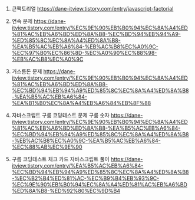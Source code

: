 1. 큰팩토리얼 https://dane-itview.tistory.com/entry/javascript-factorial

2. 연속 문제 https://dane-itview.tistory.com/entry/%EC%9E%90%EB%B0%94%EC%8A%A4%ED%81%AC%EB%A6%BD%ED%8A%B8-%EC%BD%94%EB%94%A9-%ED%85%8C%EC%8A%A4%ED%8A%B8-%EA%B5%AC%EB%A6%84-%EB%AC%B8%EC%A0%9C-%EC%97%B0%EC%86%8D-%EC%A0%90%EC%88%98-%EB%AC%B8%EC%A0%9C

3. 거스름돈 문제 https://dane-itview.tistory.com/entry/%EC%9E%90%EB%B0%94%EC%8A%A4%ED%81%AC%EB%A6%BD%ED%8A%B8-%EC%BD%94%EB%94%A9%ED%85%8C%EC%8A%A4%ED%8A%B8-%EA%B5%AC%EB%A6%84-%EA%B1%B0%EC%8A%A4%EB%A6%84%EB%8F%88

4. 자바스크립트 구름 코딩테스트 문제 구름 숫자 https://dane-itview.tistory.com/entry/%EC%9E%90%EB%B0%94%EC%8A%A4%ED%81%AC%EB%A6%BD%ED%8A%B8-%EA%B5%AC%EB%A6%84-%EC%BD%94%EB%94%A9%ED%85%8C%EC%8A%A4%ED%8A%B8-%EB%AC%B8%EC%A0%9C-%EA%B5%AC%EB%A6%84-%EC%88%AB%EC%9E%90

5. 구름 코딩테스트 체크 카드 자바스크립트 풀이 https://dane-itview.tistory.com/entry/%EA%B5%AC%EB%A6%84-%EC%BD%94%EB%94%A9%ED%85%8C%EC%8A%A4%ED%8A%B8-%EC%B2%B4%ED%81%AC-%EC%B9%B4%EB%93%9C-%EC%9E%90%EB%B0%94%EC%8A%A4%ED%81%AC%EB%A6%BD%ED%8A%B8-%ED%92%80%EC%9D%B4
